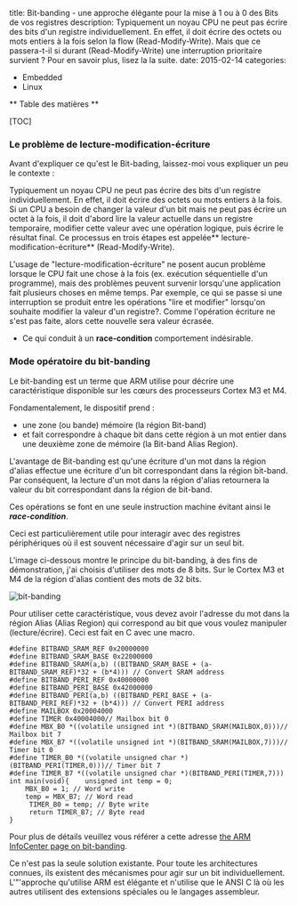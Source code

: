 title: Bit-banding - une approche élégante pour la mise à 1 ou à 0 des Bits de vos registres
description: Typiquement un noyau CPU ne peut pas écrire des bits d'un registre individuellement. En effet, il doit écrire des octets ou mots entiers à la fois selon la flow (Read-Modify-Write). Mais que ce passera-t-il si durant (Read-Modify-Write) une interruption prioritaire survient ? Pour en savoir plus, lisez la la suite.
date: 2015-02-14
categories: 
- Embedded
- Linux

** Table des matières **

[TOC]

### Le problème de lecture-modification-écriture

Avant d'expliquer ce qu'est le Bit-bading, laissez-moi vous expliquer un peu le contexte : 

Typiquement un noyau CPU ne peut pas écrire des bits d'un registre individuellement. En effet, il doit écrire des octets ou mots entiers à la fois. Si un CPU a besoin de changer la valeur d'un bit mais ne peut pas écrire un octet à la fois, il doit d'abord lire la valeur actuelle dans un registre temporaire, modifier cette valeur avec une opération logique, puis écrire le résultat final. Ce processus en trois étapes est appelée** lecture-modification-écriture** (Read-Modify-Write).

L'usage de "lecture-modification-écriture" ne posent aucun problème lorsque le CPU fait une chose à la fois (ex. exécution séquentielle d'un programme), mais des problèmes peuvent survenir lorsqu'une application fait plusieurs choses en même temps. Par exemple, ce qui se passe si une interruption se produit entre les opérations "lire et modifier" lorsqu'on souhaite modifier la valeur d'un registre?. Comme l'opération écriture ne s'est pas faite, alors cette nouvelle sera valeur écrasée. 

* Ce qui conduit à un **race-condition** comportement indésirable.

### Mode opératoire du bit-banding

Le bit-banding est un terme que ARM utilise pour décrire une caractéristique disponible sur les cœurs des processeurs Cortex M3 et M4. 

Fondamentalement, le dispositif prend :
* une zone (ou bande) mémoire (la région Bit-band) 
* et fait correspondre à chaque bit dans cette région à un mot entier dans une deuxième zone de mémoire (la Bit-band Alias Region).

L'avantage de Bit-banding est qu'une écriture d'un mot dans la région d'alias effectue une écriture d'un bit correspondant dans la région bit-band. Par conséquent, la lecture d'un mot dans la région d'alias retournera la valeur du bit correspondant dans la région de bit-band. 

Ces opérations se font en une seule instruction machine évitant ainsi le ***race-condition***. 

Ceci est particulièrement utile pour interagir avec des registres périphériques où il est souvent nécessaire d'agir sur un seul bit. 

L'image ci-dessous montre le principe du bit-banding, à des fins de démonstration, j'ai choisis d'utiliser des mots de 8 bits. Sur le Cortex M3 et M4 de la région d'alias contient des mots de 32 bits.

![bit-banding](http://d1u2s20mo6at4b.cloudfront.net/wp-content/uploads/Screen-Shot-2013-01-30-at-7.39.59-AM.png)

Pour utiliser cette caractéristique, vous devez avoir l'adresse du mot dans la région Alias (Alias Region) qui correspond au bit que vous voulez manipuler (lecture/écrire). Ceci est fait en C avec une macro.


    
    #define BITBAND_SRAM_REF 0x20000000
    #define BITBAND_SRAM_BASE 0x22000000
    #define BITBAND_SRAM(a,b) ((BITBAND_SRAM_BASE + (a-BITBAND_SRAM_REF)*32 + (b*4))) // Convert SRAM address
    #define BITBAND_PERI_REF 0x40000000
    #define BITBAND_PERI_BASE 0x42000000
    #define BITBAND_PERI(a,b) ((BITBAND_PERI_BASE + (a-BITBAND_PERI_REF)*32 + (b*4))) // Convert PERI address
    #define MAILBOX 0x20004000
    #define TIMER 0x40004000// Mailbox bit 0
    #define MBX_B0 *((volatile unsigned int *)(BITBAND_SRAM(MAILBOX,0)))// Mailbox bit 7
    #define MBX_B7 *((volatile unsigned int *)(BITBAND_SRAM(MAILBOX,7)))// Timer bit 0
    #define TIMER_B0 *((volatile unsigned char *)(BITBAND_PERI(TIMER,0)))// Timer bit 7
    #define TIMER_B7 *((volatile unsigned char *)(BITBAND_PERI(TIMER,7)))
    int main(void){    unsigned int temp = 0;
        MBX_B0 = 1; // Word write    
        temp = MBX_B7; // Word read    
         TIMER_B0 = temp; // Byte write    
         return TIMER_B7; // Byte read
    }


Pour plus de détails veuillez vous référer a cette adresse [the ARM InfoCenter page on bit-banding](http://infocenter.arm.com/help/index.jsp?topic=/com.arm.doc.dai0179b/CHDJHIDF.html).

Ce n'est pas la seule solution existante. Pour toute les architectures connues, ils existent des mécanismes pour agir sur un bit individuellement. L'"'approche qu'utilise ARM est élégante et n'utilise que le ANSI C là où les autres utilisent des extensions spéciales ou le langages assembleur.

















